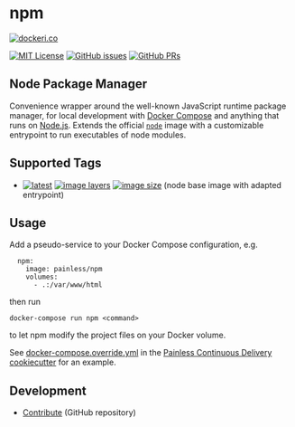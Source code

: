 npm
===

[![dockeri.co](http://dockeri.co/image/painless/npm)](https://hub.docker.com/r/painless/npm/)

[![MIT License](https://img.shields.io/github/license/painless-software/docker-npm.svg)](https://github.com/painless-software/docker-npm/blob/master/LICENSE
) [![GitHub issues](https://img.shields.io/github/issues-raw/painless-software/docker-npm.svg)](https://github.com/painless-software/docker-npm/issues
) [![GitHub PRs](https://img.shields.io/github/issues-pr-raw/painless-software/docker-npm.svg)](https://github.com/painless-software/docker-npm/pulls)

Node Package Manager
--------------------

Convenience wrapper around the well-known JavaScript runtime package manager, for local development with [Docker Compose](
https://docs.docker.com/compose/) and anything that runs on [Node.js](https://nodejs.org/). Extends the official [`node`](
https://hub.docker.com/r/_/node/) image with a customizable entrypoint to run executables of node modules.

Supported Tags
--------------

- [![latest](
  https://img.shields.io/badge/-latest-blue.svg?colorA=22313f&colorB=4a637b&logo=docker)](
  https://github.com/painless-software/docker-npm/blob/master/Dockerfile) [![image layers](
  https://img.shields.io/microbadger/layers/painless/npm/latest.svg)](
  https://microbadger.com/images/painless/npm) [![image size](
  https://img.shields.io/microbadger/image-size/painless/npm/latest.svg)](
  https://microbadger.com/images/painless/npm) (node base image with adapted entrypoint)

Usage
-----

Add a pseudo-service to your Docker Compose configuration, e.g.

```
  npm:
    image: painless/npm
    volumes:
      - .:/var/www/html
```

then run

```
docker-compose run npm <command>
```

to let npm modify the project files on your Docker volume.

See [docker-compose.override.yml](
https://github.com/painless-software/painless-continuous-delivery/blob/master/%7B%7Bcookiecutter.project_slug%7D%7D/_/deployment/php/docker-compose.override.yml
) in the [Painless Continuous Delivery cookiecutter](https://github.com/painless-software/painless-continuous-delivery) for an example.

Development
-----------

- [Contribute](https://github.com/painless-software/docker-npm/) (GitHub repository)
